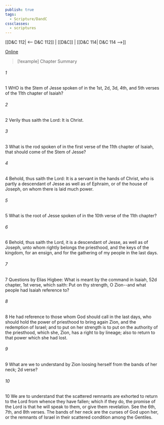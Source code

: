 ```yaml
---
publish: true
tags:
  - Scripture/DandC
cssclasses:
  - scriptures
---
```

[[D&C 112| <-- D&C 112]] | [[D&C]] | [[D&C 114| D&C 114 -->]]

[Online](https://churchofjesuschrist.org/study/scriptures/dc-testament/dc/113?lang=eng)

>[!example] Chapter Summary
>
###### 1
1 WHO is the Stem of Jesse spoken of in the 1st, 2d, 3d, 4th, and 5th verses of the 11th chapter of Isaiah?
###### 2
2 Verily thus saith the Lord: It is Christ.
###### 3
3 What is the rod spoken of in the first verse of the 11th chapter of Isaiah, that should come of the Stem of Jesse?
###### 4
4 Behold, thus saith the Lord: It is a servant in the hands of Christ, who is partly a descendant of Jesse as well as of Ephraim, or of the house of Joseph, on whom there is laid much power.
###### 5
5 What is the root of Jesse spoken of in the 10th verse of the 11th chapter?
###### 6
6 Behold, thus saith the Lord, it is a descendant of Jesse, as well as of Joseph, unto whom rightly belongs the priesthood, and the keys of the kingdom, for an ensign, and for the gathering of my people in the last days.
###### 7
7 Questions by Elias Higbee: What is meant by the command in Isaiah, 52d chapter, 1st verse, which saith: Put on thy strength, O Zion--and what people had Isaiah reference to?
###### 8
8 He had reference to those whom God should call in the last days, who should hold the power of priesthood to bring again Zion, and the redemption of Israel; and to put on her strength is to put on the authority of the priesthood, which she, Zion, has a right to by lineage; also to return to that power which she had lost.
###### 9
9 What are we to understand by Zion loosing herself from the bands of her neck; 2d verse?
###### 10
10 We are to understand that the scattered remnants are exhorted to return to the Lord from whence they have fallen; which if they do, the promise of the Lord is that he will speak to them, or give them revelation. See the 6th, 7th, and 8th verses. The bands of her neck are the curses of God upon her, or the remnants of Israel in their scattered condition among the Gentiles.




